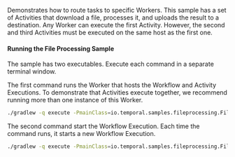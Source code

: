 Demonstrates how to route tasks to specific Workers. This sample has a set of Activities that download a file, processes it, and uploads the result to a destination. Any Worker can execute the first Activity. However, the second and third Activities must be executed on the same host as the first one.

####  Running the File Processing Sample

The sample has two executables. Execute each command in a separate terminal window.


The first command runs the Worker that hosts the Workflow and Activity Executions. To demonstrate that Activities execute together, we recommend running more than one instance of this Worker.

```bash
./gradlew -q execute -PmainClass=io.temporal.samples.fileprocessing.FileProcessingWorker
```

The second command start the Workflow Execution. Each time the command runs, it starts a new Workflow Execution.

```bash
./gradlew -q execute -PmainClass=io.temporal.samples.fileprocessing.FileProcessingStarter
```
